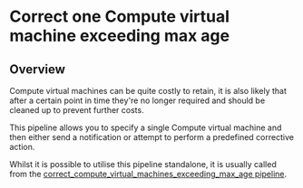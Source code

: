 # Correct one Compute virtual machine exceeding max age

## Overview

Compute virtual machines can be quite costly to retain, it is also likely that after a certain point in time they're no longer required and should be cleaned up to prevent further costs.

This pipeline allows you to specify a single Compute virtual machine and then either send a notification or attempt to perform a predefined corrective action.

Whilst it is possible to utilise this pipeline standalone, it is usually called from the [correct_compute_virtual_machines_exceeding_max_age pipeline](https://hub.flowpipe.io/mods/turbot/azure_thrifty/pipelines/azure_thrifty.pipeline.correct_compute_virtual_machines_exceeding_max_age).
